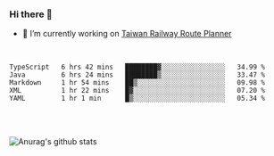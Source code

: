 ### Hi there 👋

- 🔭 I’m currently working on [Taiwan Railway Route Planner](https://github.com/Taiwan-Railway-Route-Planner)

<br/>

<!--START_SECTION:waka-->
```text
TypeScript   6 hrs 42 mins   ████████▓░░░░░░░░░░░░░░░░   34.99 % 
Java         6 hrs 24 mins   ████████▒░░░░░░░░░░░░░░░░   33.47 % 
Markdown     1 hr 54 mins    ██▒░░░░░░░░░░░░░░░░░░░░░░   09.98 % 
XML          1 hr 22 mins    █▓░░░░░░░░░░░░░░░░░░░░░░░   07.20 % 
YAML         1 hr 1 min      █▒░░░░░░░░░░░░░░░░░░░░░░░   05.34 % 
```
<!--END_SECTION:waka-->

<br/>
<br/>

![Anurag's github stats](https://github-readme-stats.vercel.app/api?username=DepickereSven&show_icons=true&theme=tokyonight)



<!--
**DepickereSven/DepickereSven** is a ✨ _special_ ✨ repository because its `README.md` (this file) appears on your GitHub profile.

Here are some ideas to get you started:

- 🔭 I’m currently working on ...
- 🌱 I’m currently learning ...
- 👯 I’m looking to collaborate on ...
- 🤔 I’m looking for help with ...
- 💬 Ask me about ...
- 📫 How to reach me: ...
- 😄 Pronouns: ...
- ⚡ Fun fact: ...
-->

